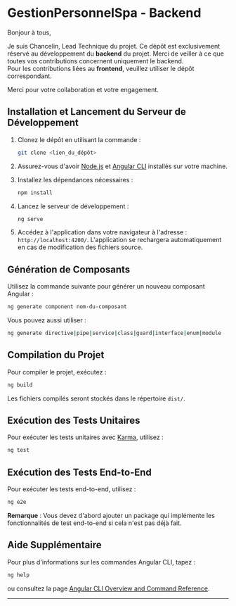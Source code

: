 # GestionPersonnelSpa - Backend

Bonjour à tous,

Je suis Chancelin, Lead Technique du projet. Ce dépôt est exclusivement réservé au développement du **backend** du projet. Merci de veiller à ce que toutes vos contributions concernent uniquement le backend.  
Pour les contributions liées au **frontend**, veuillez utiliser le dépôt correspondant.

Merci pour votre collaboration et votre engagement.

## Installation et Lancement du Serveur de Développement

1. Clonez le dépôt en utilisant la commande :
   ```bash
   git clone <lien_du_dépôt>
   ```

2. Assurez-vous d'avoir [Node.js](https://nodejs.org) et [Angular CLI](https://angular.io/cli) installés sur votre machine.

3. Installez les dépendances nécessaires :
   ```bash
   npm install
   ```

4. Lancez le serveur de développement :
   ```bash
   ng serve
   ```

5. Accédez à l'application dans votre navigateur à l'adresse : `http://localhost:4200/`. L'application se rechargera automatiquement en cas de modification des fichiers source.

## Génération de Composants

Utilisez la commande suivante pour générer un nouveau composant Angular :
```bash
ng generate component nom-du-composant
```
Vous pouvez aussi utiliser :
```bash
ng generate directive|pipe|service|class|guard|interface|enum|module
```

## Compilation du Projet

Pour compiler le projet, exécutez :
```bash
ng build
```
Les fichiers compilés seront stockés dans le répertoire `dist/`.

## Exécution des Tests Unitaires

Pour exécuter les tests unitaires avec [Karma](https://karma-runner.github.io), utilisez :
```bash
ng test
```

## Exécution des Tests End-to-End

Pour exécuter les tests end-to-end, utilisez :
```bash
ng e2e
```
**Remarque** : Vous devez d'abord ajouter un package qui implémente les fonctionnalités de test end-to-end si cela n'est pas déjà fait.

## Aide Supplémentaire

Pour plus d'informations sur les commandes Angular CLI, tapez :
```bash
ng help
```
ou consultez la page [Angular CLI Overview and Command Reference](https://angular.dev/tools/cli).

---
